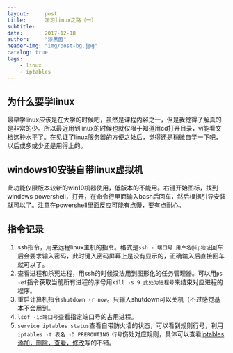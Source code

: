 ```yaml
---
layout:     post
title:      学习linux之路（一）
subtitle:   
date:       2017-12-18
author:     "漆黑菌"
header-img: "img/post-bg.jpg"
catalog: true
tags:
    - linux
	- iptables
---
```


## 为什么要学linux
最早学linux应该是在大学的时候吧，虽然是课程内容之一，但是我觉得了解真的是非常的少。所以最近用到linux的时候也就仅限于知道用cd打开目录，vi能看文档这种水平了。在见证了linux服务器的方便之处后，觉得还是稍微自学一下吧，以后或多或少还是用得上的。

## windows10安装自带linux虚拟机
此功能仅限版本较新的win10机器使用，低版本的不能用。右键开始图标，找到windows powershell，打开，在命令行里面输入bash后回车，然后根据引导安装就可以了。注意在powershell里面反应可能有点慢，要有点耐心。

## 指令记录
1. ssh指令，用来远程linux主机的指令。格式是`ssh - 端口号 用户名@ip地址`回车后会要求输入密码，此时键入密码屏幕上是没有显示的，正确输入后直接回车就可以了。
2. 查看进程和杀死进程，用ssh的时候没法用到图形化的任务管理器。可以用`ps -ef`指令获取当前所有进程的序号用`kill -s 9 此处为进程号`来结束对应进程的程序。
3. 重启计算机指令`shutdown -r now`。只输入shutdown可以关机（不过感觉基本不会用到。
4. `lsof -i:端口号`查看指定端口号的占用进程。
5. `service iptables status`查看自带防火墙的状态，可以看到规则行号，利用`iptables -t 表名 -D PREROUTING 行号`伤处对应规则，具体可以查看[iptables 添加，删除，查看，修改](http://blog.51yip.com/linux/1404.html)写的不错。
